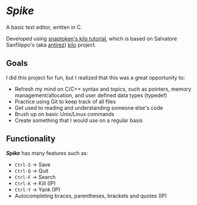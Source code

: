 <h1><i>Spike</i></h1>
<p>A basic text editor, written in C.</p>
 
<p>
    Developed using <a href="http://viewsourcecode.org/snaptoken/kilo" target="_blank">snaptoken's kilo tutorial</a>, 
    which is based on Salvatore Sanfilippo's (aka <a href="https://github.com/antirez" target="_blank">antirez</a>)
    <a href="https://github.com/antirez/kilo" target="_blank">kilo</a> project.
</p>

<h2>Goals</h2>
<p>I did this project for fun, but I realized that this was a great opportunity to:</p>
<ul>
    <li>Refresh my mind on C/C++ syntax and topics, such as pointers, memory management/allocation, and user defined data types (typedef)</li>
    <li>Practice using Git to keep track of all files</li>
    <li>Get used to reading and understanding someone else's code</li>   
    <li>Brush up on basic Unix/Linux commands</li>   
    <li>Create something that I would use on a regular basis</li>
</ul>

<h2>Functionality</h2>
<p><b><i>Spike</i></b> has many features such as:</p>
<ul>
    <li><code>Ctrl-S</code> -> Save</li>
    <li><code>Ctrl-Q</code> -> Quit</li>   
    <li><code>Ctrl-F</code> -> Search</li> 
    <li><code>Ctrl-K</code> -> Kill (IP)</li> 
    <li><code>Ctrl-Y</code> -> Yank (IP)</li> 
    <li>Autocompleting braces, parentheses, brackets and quotes (IP)</li>
</ul>
